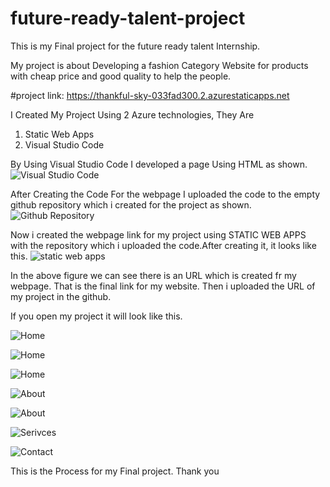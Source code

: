 # future-ready-talent-project
This is my Final project for the future ready talent Internship.
    
My project is about Developing a fashion Category Website for products with cheap price and good quality to help the people.
     
#project link: https://thankful-sky-033fad300.2.azurestaticapps.net

I Created My Project Using 2 Azure technologies, They Are 

1. Static Web Apps 
2. Visual Studio Code 

By Using Visual Studio Code I developed a page Using HTML as shown.
![Visual Studio Code](https://user-images.githubusercontent.com/91585224/196944883-ee5b2bdb-c593-43d5-8c8b-665ec7c41657.png)



After Creating the Code For the webpage I uploaded the code to the empty github repository which i created for the project as shown.
![Github Repository](https://user-images.githubusercontent.com/91585224/196945882-838e7790-80dc-469d-a809-2819be78a4cf.png)


Now i created the webpage link for my project using STATIC WEB APPS with the repository which i uploaded the code.After creating it, it looks like this.
![static web apps](https://user-images.githubusercontent.com/91585224/196947208-5280a3b2-24b1-489f-86ee-6b8058204362.png)

In the above figure we can see there is an URL which is created fr my webpage. That is the final link for my website.
Then i uploaded the URL of my project in the github.

If you open my project it will look like this.


![Home](https://user-images.githubusercontent.com/91585224/196948953-8919694e-02a2-4f30-98c0-9a77462613f6.png)

![Home](https://user-images.githubusercontent.com/91585224/196949026-8f379c1b-5ab0-4b88-8032-1fe1c51b6481.png)

![Home](https://user-images.githubusercontent.com/91585224/196949047-55e76364-8926-4746-a0cb-7c0801683814.png)

![About](https://user-images.githubusercontent.com/91585224/196949057-ee984718-b680-4b81-b4f8-be8e27e49776.png)

![About](https://user-images.githubusercontent.com/91585224/196949067-06019034-68ad-4e81-86bd-d0df8a165233.png)

![Serivces](https://user-images.githubusercontent.com/91585224/196949082-90914435-ec2f-494e-ab46-0492dbccd69c.png)

![Contact](https://user-images.githubusercontent.com/91585224/196949717-9eaa0b02-1995-470a-ae5e-8d6a1a10ce3f.png)


This is the Process for my Final project.
Thank you
